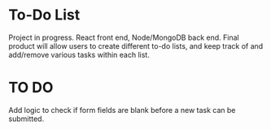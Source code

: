 # To-Do List
Project in progress. React front end, Node/MongoDB back end. Final product will allow users to create different to-do lists, and keep track of and add/remove various tasks within each list.

# TO DO
Add logic to check if form fields are blank before a new task can be submitted.